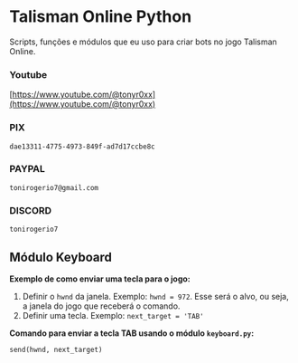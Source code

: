 # Talisman Online Python

Scripts, funções e módulos que eu uso para criar bots no jogo Talisman Online.

### Youtube
[https://www.youtube.com/@tonyr0xx](https://www.youtube.com/@tonyr0xx)

### PIX
`dae13311-4775-4973-849f-ad7d17ccbe8c`

### PAYPAL
`tonirogerio7@gmail.com`

### DISCORD
`tonirogerio7`

## Módulo Keyboard

**Exemplo de como enviar uma tecla para o jogo:**

1. Definir o `hwnd` da janela. Exemplo: `hwnd = 972`. Esse será o alvo, ou seja, a janela do jogo que receberá o comando.
2. Definir uma tecla. Exemplo: `next_target = 'TAB'`

**Comando para enviar a tecla TAB usando o módulo `keyboard.py`:**
```python
send(hwnd, next_target)
```



